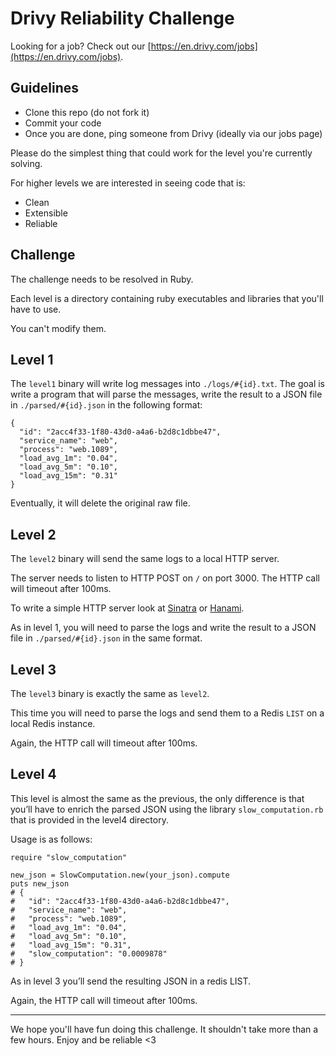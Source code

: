 # Drivy Reliability Challenge

Looking for a job? Check out our [https://en.drivy.com/jobs](https://en.drivy.com/jobs).

## Guidelines
- Clone this repo (do not fork it)
- Commit your code
- Once you are done, ping someone from Drivy (ideally via our jobs page)

Please do the simplest thing that could work for the level you're currently solving.

For higher levels we are interested in seeing code that is:

- Clean
- Extensible
- Reliable

## Challenge

The challenge needs to be resolved in Ruby.

Each level is a directory containing ruby executables and libraries that you'll have to use.

You can't modify them.

## Level 1
The `level1` binary will write log messages into `./logs/#{id}.txt`.
The goal is write a program that will parse the messages, write the result to a JSON file in `./parsed/#{id}.json` in the following format:

```
{
  "id": "2acc4f33-1f80-43d0-a4a6-b2d8c1dbbe47",
  "service_name": "web",
  "process": "web.1089",
  "load_avg_1m": "0.04",
  "load_avg_5m": "0.10",
  "load_avg_15m": "0.31"
}
```

Eventually, it will delete the original raw file.

## Level 2
The `level2` binary will send the same logs to a local HTTP server.

The server needs to listen to HTTP POST on `/` on port 3000.
The HTTP call will timeout after 100ms.

To write a simple HTTP server look at [Sinatra](https://github.com/sinatra/sinatra) or [Hanami](https://github.com/hanami/hanami).

As in level 1, you will need to parse the logs and write the result to a JSON file in `./parsed/#{id}.json` in the same format.

## Level 3
The `level3` binary is exactly the same as `level2`.

This time you will need to parse the logs and send them to a Redis `LIST` on a local Redis instance.

Again, the HTTP call will timeout after 100ms.

## Level 4

This level is almost the same as the previous, the only difference is that you’ll have to enrich the parsed JSON using the library `slow_computation.rb` that is provided in the level4 directory.

Usage is as follows:

```
require "slow_computation"

new_json = SlowComputation.new(your_json).compute
puts new_json
# {
#   "id": "2acc4f33-1f80-43d0-a4a6-b2d8c1dbbe47",
#   "service_name": "web",
#   "process": "web.1089",
#   "load_avg_1m": "0.04",
#   "load_avg_5m": "0.10",
#   "load_avg_15m": "0.31",
#   "slow_computation": "0.0009878"
# }
```

As in level 3 you’ll send the resulting JSON in a redis LIST.

Again, the HTTP call will timeout after 100ms.

-------

We hope you'll have fun doing this challenge. It shouldn't take more than a few hours. Enjoy and be reliable <3


